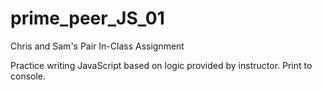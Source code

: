 # prime_peer_JS_01
Chris and Sam's Pair In-Class Assignment

Practice writing JavaScript based on logic provided by instructor.  Print to console.

